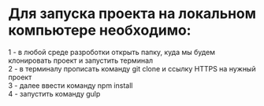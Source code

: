 # Для запуска проекта на локальном компьютере необходимо:
  1 - в любой среде разроботки открыть папку, куда мы будем клонировать проект и запустить терминал<br>
  2 - в терминалу прописать команду git clone и ссылку HTTPS на нужный проект<br>
  3 - далее ввести команду npm install<br>
  4 - запустить команду gulp<br>
